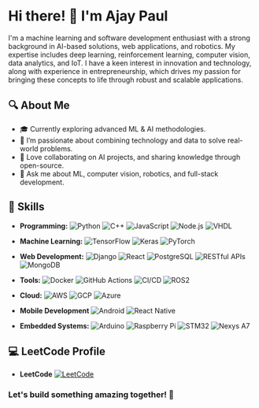 # Hi there! 👋 I'm Ajay Paul

I'm a machine learning and software development enthusiast with a strong background in AI-based solutions, web applications, and robotics. My expertise includes deep learning, reinforcement learning, computer vision, data analytics, and IoT. I have a keen interest in innovation and technology, along with experience in entrepreneurship, which drives my passion for bringing these concepts to life through robust and scalable applications.

## 🔍 About Me
- 🎓 Currently exploring advanced ML & AI methodologies.
- 🌱 I’m passionate about combining technology and data to solve real-world problems.
- 🚀 Love collaborating on AI projects, and sharing knowledge through open-source.
- 💬 Ask me about ML, computer vision, robotics, and full-stack development.

## 🔧 Skills

- **Programming:** ![Python](https://img.shields.io/badge/-Python-3776AB?style=flat&logo=python&logoColor=white) ![C++](https://img.shields.io/badge/-C++-00599C?style=flat&logo=c%2B%2B&logoColor=white) ![JavaScript](https://img.shields.io/badge/-JavaScript-F7DF1E?style=flat&logo=javascript&logoColor=black)
![Node.js](https://img.shields.io/badge/-Node.js-339933?style=flat&logo=node.js&logoColor=white) ![VHDL](https://img.shields.io/badge/-VHDL-EE4C2C?style=flat&logo=vhdl&logoColor=white)

- **Machine Learning:** ![TensorFlow](https://img.shields.io/badge/-TensorFlow-FF6F00?style=flat&logo=tensorflow&logoColor=white) ![Keras](https://img.shields.io/badge/-Keras-D00000?style=flat&logo=keras&logoColor=white) ![PyTorch](https://img.shields.io/badge/-PyTorch-EE4C2C?style=flat&logo=pytorch&logoColor=white)

- **Web Development:** ![Django](https://img.shields.io/badge/-Django-092E20?style=flat&logo=django&logoColor=white) ![React](https://img.shields.io/badge/-React-61DAFB?style=flat&logo=react&logoColor=black) ![PostgreSQL](https://img.shields.io/badge/-PostgreSQL-336791?style=flat&logo=postgresql&logoColor=white) ![RESTful APIs](https://img.shields.io/badge/-REST-009688?style=flat&logo=rest&logoColor=white)
![MongoDB](https://img.shields.io/badge/-MongoDB-47A248?style=flat&logo=mongodb&logoColor=white)

- **Tools:** ![Docker](https://img.shields.io/badge/-Docker-2496ED?style=flat&logo=docker&logoColor=white) ![GitHub Actions](https://img.shields.io/badge/-GitHub%20Actions-2088FF?style=flat&logo=github-actions&logoColor=white) ![CI/CD](https://img.shields.io/badge/-CI%2FCD-3DDC84?style=flat&logo=github&logoColor=white) ![ROS2](https://img.shields.io/badge/-ROS2-22314E?style=flat&logo=ros&logoColor=white)

- **Cloud:** ![AWS](https://img.shields.io/badge/-AWS-232F3E?style=flat&logo=amazon-aws&logoColor=white) ![GCP](https://img.shields.io/badge/-GCP-4285F4?style=flat&logo=google-cloud&logoColor=white) ![Azure](https://img.shields.io/badge/-Azure-0078D4?style=flat&logo=microsoft-azure&logoColor=white)
  
- **Mobile Development** ![Android](https://img.shields.io/badge/-Android-3DDC84?style=flat&logo=android&logoColor=white) ![React Native](https://img.shields.io/badge/-React%20Native-61DAFB?style=flat&logo=react&logoColor=white)
- **Embedded Systems:** ![Arduino](https://img.shields.io/badge/-Arduino-00979D?style=flat&logo=arduino&logoColor=white) ![Raspberry Pi](https://img.shields.io/badge/-Raspberry%20Pi-A22846?style=flat&logo=raspberry-pi&logoColor=white) ![STM32](https://img.shields.io/badge/-STM32-03234B?style=flat&logo=stmicroelectronics&logoColor=white) ![Nexys A7](https://img.shields.io/badge/Nexys%20A7-2D6DB1?style=flat&logo=verilog&logoColor=white)

## 💻 LeetCode Profile

- **LeetCode** [![LeetCode](https://img.shields.io/badge/LeetCode-FFA116?style=flat&logo=leetcode&logoColor=black)](https://leetcode.com/u/ajay-paul/)
### **Let's build something amazing together! 🚀**


